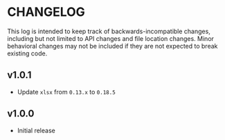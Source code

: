 # CHANGELOG

This log is intended to keep track of backwards-incompatible changes, including
but not limited to API changes and file location changes.  Minor behavioral
changes may not be included if they are not expected to break existing code.

## v1.0.1

* Update `xlsx` from `0.13.x` to `0.18.5`

## v1.0.0

* Initial release
